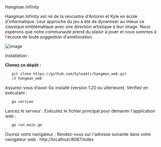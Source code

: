 Hangman Infinity

Hangman Infinity est né de la rencontre d'Antonin et Kyle en école d'informatique. 
Leur approche du jeu a été de dynamiser au mieux ce classique emblématique avec une direction artistique à leur image.
Nous espérons que notre communauté prend du plaisir à jouer et nous sommes à l'écoute de toute suggestion d'amélioration. 

![image](https://github.com/user-attachments/assets/81158d7f-104d-440d-9363-06a91cb6d661)

Installation : 

**Clonez ce dépôt :**
```bash
   git clone https://github.com/kyleaktr/hangman_web.git
   cd hangman_web
```

Assurez-vous d’avoir Go installé (version 1.20 ou ultérieure).
Vérifiez en exécutant :

```bash
   go version
```

Lancez le serveur :
Exécutez le fichier principal pour démarrer l'application web :

```bash
   go run main.go
```

Ouvrez votre navigateur :
Rendez-vous sur l'adresse suivante dans votre navigateur web :
http://localhost:8087/index









